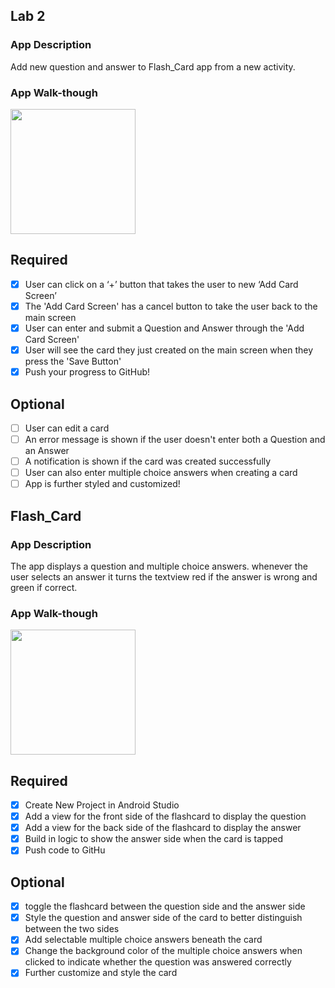 ## Lab 2

### App Description
Add new question and answer to Flash_Card app from a new activity.

### App Walk-though

<img src="https://user-images.githubusercontent.com/43284930/47609718-b4579680-da09-11e8-9d59-05e1b360c4cb.gif" width=200><br>



## Required
- [x] User can click on a ‘+’ button that takes the user to new ‘Add Card Screen’
- [x] The 'Add Card Screen' has a cancel button to take the user back to the main screen
- [x] User can enter and submit a Question and Answer through the 'Add Card Screen'
- [x] User will see the card they just created on the main screen when they press the 'Save Button'
- [x] Push your progress to GitHub!

## Optional
- [ ] User can edit a card
- [ ] An error message is shown if the user doesn't enter both a Question and an Answer
- [ ] A notification is shown if the card was created successfully
- [ ] User can also enter multiple choice answers when creating a card
- [ ] App is further styled and customized!

## Flash_Card

### App Description
The app displays a question and multiple choice answers. whenever the user selects an answer it turns the textview red if the answer is wrong and green if correct. 

### App Walk-though

<img src="https://user-images.githubusercontent.com/43284930/47608219-d04e3e80-d9ef-11e8-8f00-d7cb6df7059d.gif" width=200><br>

## Required
- [x] Create New Project in Android Studio
- [x] Add a view for the front side of the flashcard to display the question
- [x] Add a view for the back side of the flashcard to display the answer
- [x] Build in logic to show the answer side when the card is tapped
- [x] Push code to GitHu
## Optional
- [x] toggle the flashcard between the question side and the answer side
- [x] Style the question and answer side of the card to better distinguish between the two sides
- [x] Add selectable multiple choice answers beneath the card
- [x] Change the background color of the multiple choice answers when clicked to indicate whether the question was answered correctly
- [x] Further customize and style the card
